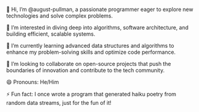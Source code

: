👋 Hi, I’m @august-pullman, a passionate programmer eager to explore new technologies and solve complex problems.

👀 I’m interested in diving deep into algorithms, software architecture, and building efficient, scalable systems.

🌱 I’m currently learning advanced data structures and algorithms to enhance my problem-solving skills and optimize code performance.

💞️ I’m looking to collaborate on open-source projects that push the boundaries of innovation and contribute to the tech community.

😄 Pronouns: He/Him

⚡ Fun fact: I once wrote a program that generated haiku poetry from random data streams, just for the fun of it!

<!---
august-pullman/august-pullman is a ✨ special ✨ repository because its `README.md` (this file) appears on your GitHub profile.
You can click the Preview link to take a look at your changes.
--->
